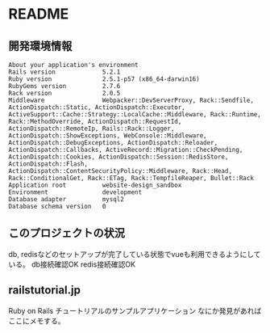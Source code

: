 # README

## 開発環境情報

```
About your application's environment
Rails version             5.2.1
Ruby version              2.5.1-p57 (x86_64-darwin16)
RubyGems version          2.7.6
Rack version              2.0.5
Middleware                Webpacker::DevServerProxy, Rack::Sendfile, ActionDispatch::Static, ActionDispatch::Executor, ActiveSupport::Cache::Strategy::LocalCache::Middleware, Rack::Runtime, Rack::MethodOverride, ActionDispatch::RequestId, ActionDispatch::RemoteIp, Rails::Rack::Logger, ActionDispatch::ShowExceptions, WebConsole::Middleware, ActionDispatch::DebugExceptions, ActionDispatch::Reloader, ActionDispatch::Callbacks, ActiveRecord::Migration::CheckPending, ActionDispatch::Cookies, ActionDispatch::Session::RedisStore, ActionDispatch::Flash, ActionDispatch::ContentSecurityPolicy::Middleware, Rack::Head, Rack::ConditionalGet, Rack::ETag, Rack::TempfileReaper, Bullet::Rack
Application root          website-design_sandbox
Environment               development
Database adapter          mysql2
Database schema version   0
```

## このプロジェクトの状況

db, redisなどのセットアップが完了している状態でvueも利用できるようにしている。
db接続確認OK
redis接続確認OK

## railstutorial.jp

Ruby on Rails チュートリアルのサンプルアプリケーション
なにか発見があればここにメモする。
